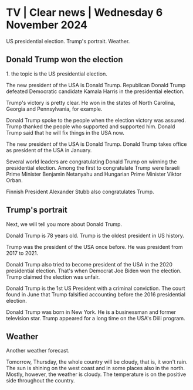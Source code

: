 # TV \| Clear news \| Wednesday 6 November 2024

US presidential election. Trump's portrait. Weather.

## Donald Trump won the election

1\. the topic is the US presidential election.

The new president of the USA is Donald Trump. Republican Donald Trump defeated Democratic candidate Kamala Harris in the presidential election.

Trump's victory is pretty clear. He won in the states of North Carolina, Georgia and Pennsylvania, for example.

Donald Trump spoke to the people when the election victory was assured. Trump thanked the people who supported and supported him. Donald Trump said that he will fix things in the USA now.

The new president of the USA is Donald Trump. Donald Trump takes office as president of the USA in January.

Several world leaders are congratulating Donald Trump on winning the presidential election. Among the first to congratulate Trump were Israeli Prime Minister Benjamin Netanyahu and Hungarian Prime Minister Viktor Orban.

Finnish President Alexander Stubb also congratulates Trump.

## Trump's portrait

Next, we will tell you more about Donald Trump.

Donald Trump is 78 years old. Trump is the oldest president in US history.

Trump was the president of the USA once before. He was president from 2017 to 2021.

Donald Trump also tried to become president of the USA in the 2020 presidential election. That's when Democrat Joe Biden won the election. Trump claimed the election was unfair.

Donald Trump is the 1st US President with a criminal conviction. The court found in June that Trump falsified accounting before the 2016 presidential election.

Donald Trump was born in New York. He is a businessman and former television star. Trump appeared for a long time on the USA's Diili program.

## Weather

Another weather forecast.

Tomorrow, Thursday, the whole country will be cloudy, that is, it won't rain. The sun is shining on the west coast and in some places also in the north. Mostly, however, the weather is cloudy. The temperature is on the positive side throughout the country.

